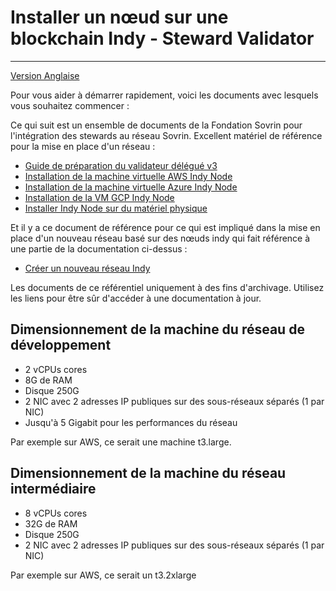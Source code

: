 # Installer un nœud sur une blockchain Indy - Steward Validator
---
[Version Anglaise](readme.md)

Pour vous aider à démarrer rapidement, voici les documents avec lesquels vous souhaitez commencer :

Ce qui suit est un ensemble de documents de la Fondation Sovrin pour l'intégration des stewards au réseau Sovrin. Excellent matériel de référence pour la mise en place d'un réseau :

- [Guide de préparation du validateur délégué v3](https://can01.safelinks.protection.outlook.com/?url=https%3A%2F%2Fdocs.google.com%2Fdocument%2Fd%2F18MNB7nEKerlcyZKof5AvGMy0GP9T82c4SWaxZkPzya4%2Fedit&data=04%7C01%7CShakira.Kaleel%40ontario.ca%7C6d86686071834578918c08d97e902909%7Ccddc1229ac2a4b97b78a0e5cacb5865c%7C0%7C0%7C637679979913727359%7CUnknown%7CTWFpbGZsb3d8eyJWIjoiMC4wLjAwMDAiLCJQIjoiV2luMzIiLCJBTiI6Ik1haWwiLCJXVCI6Mn0%3D%7C1000&sdata=YiSo3s7mEuEZS9BDP6cgLDAYKa%2FK9Q%2BOZk3HpP62UPM%3D&reserved=0)
- [Installation de la machine virtuelle AWS Indy Node](https://can01.safelinks.protection.outlook.com/?url=https%3A%2F%2Fdocs.google.com%2Fdocument%2Fd%2F1pbtMVvtbBZxneFD1GPXYPVI41aa-klLxXjaNFSp8uR8%2Fedit&data=04%7C01%7CShakira.Kaleel%40ontario.ca%7C6d86686071834578918c08d97e902909%7Ccddc1229ac2a4b97b78a0e5cacb5865c%7C0%7C0%7C637679979913737356%7CUnknown%7CTWFpbGZsb3d8eyJWIjoiMC4wLjAwMDAiLCJQIjoiV2luMzIiLCJBTiI6Ik1haWwiLCJXVCI6Mn0%3D%7C1000&sdata=j%2FbwMbMlxj9rx%2B1Ojtdm33cGIij5%2FPGDYuytEWIGTco%3D&reserved=0)
- [Installation de la machine virtuelle Azure Indy Node](https://can01.safelinks.protection.outlook.com/?url=https%3A%2F%2Fdocs.google.com%2Fdocument%2Fd%2F1EF5HF6HkTSQThwFODniWvx1RpKAKuuDdJiRfbmN8AAo%2Fedit&data=04%7C01%7CShakira.Kaleel%40ontario.ca%7C6d86686071834578918c08d97e902909%7Ccddc1229ac2a4b97b78a0e5cacb5865c%7C0%7C0%7C637679979913747350%7CUnknown%7CTWFpbGZsb3d8eyJWIjoiMC4wLjAwMDAiLCJQIjoiV2luMzIiLCJBTiI6Ik1haWwiLCJXVCI6Mn0%3D%7C1000&sdata=Dam2TQifwc%2FfsPFovBo%2F0H4OX3QySmKwbwF1oZRkCTc%3D&reserved=0)
- [Installation de la VM GCP Indy Node](https://can01.safelinks.protection.outlook.com/?url=https%3A%2F%2Fdocs.google.com%2Fdocument%2Fd%2F1X-87yznL9vhU_xbkS3eb1agGc4VrT0LYVmqDNklrFeQ%2Fedit&data=04%7C01%7CShakira.Kaleel%40ontario.ca%7C6d86686071834578918c08d97e902909%7Ccddc1229ac2a4b97b78a0e5cacb5865c%7C0%7C0%7C637679979913747350%7CUnknown%7CTWFpbGZsb3d8eyJWIjoiMC4wLjAwMDAiLCJQIjoiV2luMzIiLCJBTiI6Ik1haWwiLCJXVCI6Mn0%3D%7C1000&sdata=jcc5jv5pzHIKDT3LgaiYV%2BX0LCFsoOwpzrpR7PaG%2FL8%3D&reserved=0)
- [Installer Indy Node sur du matériel physique](https://can01.safelinks.protection.outlook.com/?url=https%3A%2F%2Fdocs.google.com%2Fdocument%2Fd%2F1UfjHdHdpF6lNU2tPXuit0xEgYaFMMyD67fPfOvoL7_A%2Fedit&data=04%7C01%7CShakira.Kaleel%40ontario.ca%7C6d86686071834578918c08d97e902909%7Ccddc1229ac2a4b97b78a0e5cacb5865c%7C0%7C0%7C637679979913757344%7CUnknown%7CTWFpbGZsb3d8eyJWIjoiMC4wLjAwMDAiLCJQIjoiV2luMzIiLCJBTiI6Ik1haWwiLCJXVCI6Mn0%3D%7C1000&sdata=VVieG1Ceqg2mDPaL48%2BLKYB2H1yGfzTdQBmReSglYvA%3D&reserved=0)

Et il y a ce document de référence pour ce qui est impliqué dans la mise en place d'un nouveau réseau basé sur des nœuds indy qui fait référence à une partie de la documentation ci-dessus :

- [Créer un nouveau réseau Indy](https://can01.safelinks.protection.outlook.com/?url=https%3A%2F%2Fdocs.google.com%2Fdocument%2Fd%2F1XE2QOiGWuRzWdlxiI9LrG9Am9dCfPXBXnv52wGHorNE%2Fedit&data=04%7C01%7CShakira.Kaleel%40ontario.ca%7C6d86686071834578918c08d97e902909%7Ccddc1229ac2a4b97b78a0e5cacb5865c%7C0%7C0%7C637679979913757344%7CUnknown%7CTWFpbGZsb3d8eyJWIjoiMC4wLjAwMDAiLCJQIjoiV2luMzIiLCJBTiI6Ik1haWwiLCJXVCI6Mn0%3D%7C1000&sdata=7tOO2rrt%2B4N6vKZnbflDuHqwlcs8G1yEcGl36g9ILWE%3D&reserved=0)

Les documents de ce référentiel uniquement à des fins d'archivage. Utilisez les liens pour être sûr d'accéder à une documentation à jour.

## Dimensionnement de la machine du réseau de développement

- 2 vCPUs cores
- 8G de RAM
- Disque 250G
- 2 NIC avec 2 adresses IP publiques sur des sous-réseaux séparés (1 par NIC)
- Jusqu'à 5 Gigabit pour les performances du réseau

Par exemple sur AWS, ce serait une machine t3.large.

## Dimensionnement de la machine du réseau intermédiaire

- 8 vCPUs cores
- 32G de RAM
- Disque 250G
- 2 NIC avec 2 adresses IP publiques sur des sous-réseaux séparés (1 par NIC)

Par exemple sur AWS, ce serait un t3.2xlarge
